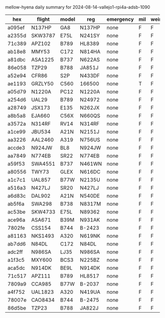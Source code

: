 mellow-hyena daily summary for 2024-08-14-vallejo1-rpi4a-adsb-1090

|hex|flight|model|reg|emergency|mil|weirdo|
|--|--|--|--|--|--|--|
|a095ef|N137HP|GA8|N137HP|none|F|F|
|a2355d|SKW3787|E75L|N241SY|none|F|F|
|71c389|APZ102|B789|HL8389|none|F|F|
|ab18e8|MMY53|C172|N814HA|none|F|F|
|a81dbc|ASA1225|B737|N622AS|none|F|F|
|86e058|TZP29|B788|JA851J|none|F|F|
|a52e94|CFR86|S2P|N433DF|none|F|F|
|ae1193|GRZLY50|C560|166500|none|T|F|
|a05d79|N1220A|PC12|N1220A|none|F|F|
|a254d6|UAL29|B789|N24972|none|F|F|
|a28749|JSX173|E135|N262JX|none|F|F|
|a8b5a8|EJA660|C56X|N660QS|none|F|F|
|a3572a|N314RF|RV14|N314RF|none|F|F|
|a1ce99|JBU534|A21N|N2151J|none|F|F|
|aa3226|AAL2460|A319|N756US|none|F|F|
|accde3|N924JW|BL8|N924JW|none|F|F|
|aa7849|N774EB|SR22|N774EB|none|F|F|
|a59f53|SWA4551|B737|N461WN|none|F|F|
|a80556|TWY73|GLEX|N616DC|none|F|F|
|a1c7c1|UAL857|B77W|N2135U|none|F|F|
|a516a3|N427LJ|SR20|N427LJ|none|F|F|
|a6d83c|DAL902|A21N|N540DE|none|F|F|
|ab5f6a|SWA298|B738|N8317M|none|F|F|
|ac53be|SKW4733|E75L|N89362|none|F|F|
|ace96a|ASA671|B39M|N931AK|none|F|F|
|7802fe|CSS154|B744|B-2423|none|F|F|
|a81163|NKS1493|A320|N619NK|none|F|F|
|ab7dd6|N84DL|C172|N84DL|none|F|F|
|adc2ff|N986SA|LJ35|N986SA|none|F|F|
|a1f3c5|MXY600|BCS3|N225BZ|none|F|F|
|aca5dc|N914DK|BE9L|N914DK|none|F|F|
|71c517|APZ111|B789|HL8517|none|F|F|
|7809a9|CCA985|B77W|B-2037|none|F|F|
|a4f752|UAL1823|A320|N419UA|none|F|F|
|78007e|CAO8434|B744|B-2475|none|F|F|
|86d5be|TZP23|B788|JA822J|none|F|F|
